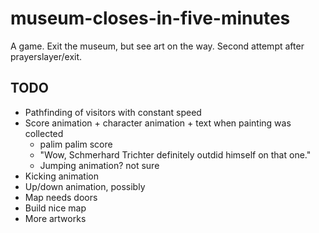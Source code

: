 # museum-closes-in-five-minutes
A game. Exit the museum, but see art on the way. Second attempt after prayerslayer/exit.

## TODO

* Pathfinding of visitors with constant speed
* Score animation + character animation + text when painting was collected
  * palim palim score
  * "Wow, Schmerhard Trichter definitely outdid himself on that one."
  * Jumping animation? not sure
* Kicking animation
* Up/down animation, possibly
* Map needs doors
* Build nice map
* More artworks
